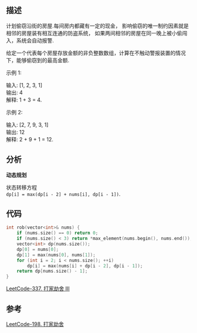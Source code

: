 
## 描述
计划偷窃沿街的房屋.每间房内都藏有一定的现金，
影响偷窃的唯一制约因素就是相邻的房屋装有相互连通的防盗系统，
如果两间相邻的房屋在同一晚上被小偷闯入，系统会自动报警.

给定一个代表每个房屋存放金额的非负整数数组，计算在不触动警报装置的情况下，能够偷窃到的最高金额.

示例 1:

输入: [1, 2, 3, 1]        
输出: 4       
解释: 1 + 3 = 4.

示例 2:

输入: [2, 7, 9, 3, 1]     
输出: 12      
解释: 2 + 9 + 1 = 12.

## 分析
**动态规划**        

状态转移方程      
`dp[i] = max(dp[i - 2] + nums[i], dp[i - 1])`.

## 代码

```cpp
int rob(vector<int>& nums) {
    if (nums.size() == 0) return 0;
    if (nums.size() < 3) return *max_element(nums.begin(), nums.end());
    vector<int> dp(nums.size());
    dp[0] = nums[0];
    dp[1] = max(nums[0], nums[1]);
    for (int i = 2; i < nums.size(); ++i)
        dp[i] = max(nums[i] + dp[i - 2], dp[i - 1]);
    return dp[nums.size() - 1];
}
```

[LeetCode-337. 打家劫舍 III](https://leetcode-cn.com/problems/house-robber-iii/)

## 参考
[LeetCode-198. 打家劫舍](https://leetcode-cn.com/problems/house-robber/)